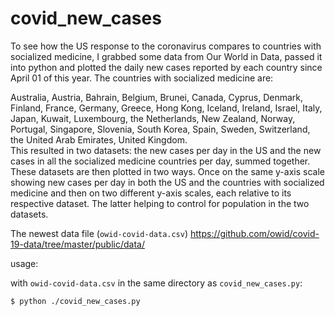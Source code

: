 # covid_new_cases

To see how the US response to the coronavirus compares to countries with socialized medicine, I grabbed some data from Our World in Data, passed it into python and plotted the daily new cases reported by each country since April 01 of this year.  The countries with socialized medicine are:  

Australia, Austria, Bahrain, Belgium, Brunei, Canada, Cyprus, Denmark, Finland, France, Germany, Greece, Hong Kong, Iceland, Ireland, Israel, Italy, Japan, Kuwait, Luxembourg, the Netherlands, New Zealand, Norway, Portugal, Singapore, Slovenia, South Korea, Spain, Sweden, Switzerland, the United Arab Emirates, United Kingdom.  
This resulted in two datasets: the new cases per day in the US and the new cases in all the socialized medicine countries per day, summed together.  These datasets are then plotted in two ways.  Once on the same y-axis scale showing new cases per day in both the US and the countries with socialized medicine and then on two different y-axis scales, each relative to its respective dataset.  The latter helping to control for population in the two datasets.


The newest data file (`owid-covid-data.csv`) https://github.com/owid/covid-19-data/tree/master/public/data/

usage:

with `owid-covid-data.csv` in the same directory as `covid_new_cases.py`:

```
$ python ./covid_new_cases.py
```

